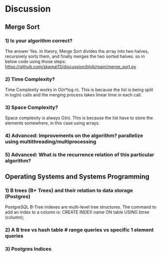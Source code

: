 # Discussion

## Merge Sort
### 1) Is your algorithm correct?
The answer Yes. In theory, Merge Sort divides the array into two halves, recursively sorts them, and finally merges the two sorted halves. so in below code using those steps:
https://github.com/skamal13/discussion/blob/main/merge_sort.py


### 2) Time Complexity?
Time Complexity works in O(n*log n). This is because the list is being split in log(n) calls and the merging process takes linear time in each call.

### 3) Space Complexity?
Space complexity is always O(n). This is because the list have to store the elements somewhere, in this case using arrays.

### 4) Advanced: Improvements on the algorithm? parallelize using multithreading/multiprocessing

### 5) Advanced: What is the recurrence relation of this particular algorithm?

## Operating Systems and Systems Programming

### 1) B trees (B+ Trees) and their relation to data storage (Postgres)
PostgreSQL B-Tree indexes are multi-level tree structures.
The command to add an index to a column is:
CREATE INDEX name ON table USING btree (column);

### 2) A B tree vs hash table # range queries vs specific 1 element queries

### 3) Postgres Indices
